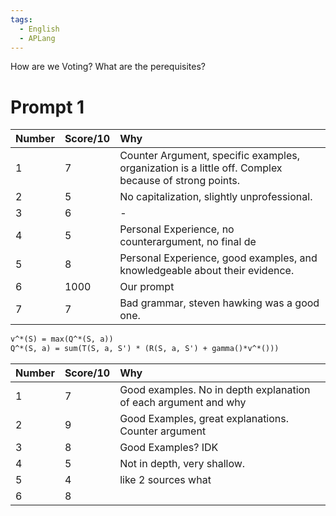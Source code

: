 ```yaml
---
tags:
  - English
  - APLang
---
```


How are we Voting? What are the perequisites?


# Prompt 1

| Number | Score/10 | Why                                                                                                  |
|:------ |:-------- |:---------------------------------------------------------------------------------------------------- |
| 1      | 7        | Counter Argument, specific examples, organization is a little off. Complex because of strong points. |
| 2      | 5        | No capitalization, slightly unprofessional.                                                          |
| 3      | 6        | -                                                                                                    |
| 4      | 5        | Personal Experience, no counterargument, no final de                                                 |
| 5      | 8        | Personal Experience, good examples, and knowledgeable about their evidence.                          |
| 6      | 1000     | Our prompt                                                                                           |
| 7      | 7         | Bad grammar, steven hawking was a good one.                                                          |

```latex
v^*(S) = max(Q^*(S, a))
Q^*(S, a) = sum(T(S, a, S') * (R(S, a, S') + gamma()*v^*()))
```


| Number | Score/10 | Why |
| :--- | :--- | :--- |
| 1 | 7 | Good examples. No in depth explanation of each argument and why |
| 2 | 9 | Good Examples, great explanations. Counter argument |
| 3 | 8 | Good Examples? IDK |
| 4 | 5 | Not in depth, very shallow. |
| 5 | 4 | like 2 sources what |
| 6 | 8 |  |